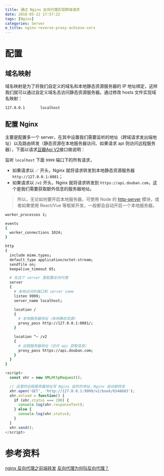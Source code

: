 ```yaml
---
title: 通过 Nginx 反向代理实现跨域请求
date: 2018-05-22 17:57:22
tags: [Nginx]
categories: Server
e_title: nginx-reverse-proxy-achieve-cors
---
```


# 配置

## 域名映射

域名映射是为了将我们自定义的域名和本地静态资源服务器的 IP 地址绑定，这样我们就可以通过自定义域名去访问静态资源服务器。通过修改 hosts 文件实现域名映射：

```bash
127.0.0.1       localhost
```

## 配置 Nginx

主要是配置多一个 server，在其中设置我们需要监听的地址（跨域请求发出端地址）以及路由转发（静态资源在本地服务器访问、如果请求 api 则访问远程服务器），下面以请求[豆瓣Api V2](https://developers.douban.com/wiki/?title=api_v2)接口做说明：

监听 `localhost` 下面 `9999` 端口下的所有请求，

- 如果请求以 `／` 开头，Nginx 就将请求转发到本地静态资源服务器 `http://127.0.0.1:8081`；
- 如果请求以 `/v2` 开头，Nginx 就将请求转发到 `https://api.douban.com`，这个是我们需要获取额外信息的服务器地址。

> 所以，无论如何要开启本地服务器，可使用 Node 的 [http-server](https://github.com/indexzero/http-server) 模块，或者如果使用 React/Vue 等框架开发，一般都会自动开启一个本地服务器。

```bash
worker_processes 1;

events
{
  worker_connections 1024;
}

http
{
  include mime.types;
  default_type application/octet-stream;
  sendfile on;
  keepalive_timeout 65;

  # 在这个 server 里配置反向代理
  server
  {
    # 本地访问的端口和 server name
    listen 9999;
    server_name localhost;

    location /
    {
      # 本地服务器地址（本地静态资源）
      proxy_pass http://127.0.0.1:8081/;
    }

    location ^~ /v2
    {
      # 远程服务器地址（访问 api 获取信息）
      proxy_pass https://api.douban.com;
    }
  }
}
```



```js
<script>
  const xhr = new XMLHttpRequest();

  // 这里的远程服务器地址写 Nginx 监听的地址，Nginx 自动做转发
  xhr.open('GET', 'http://127.0.0.1:9999/v2/book/6548683');
  xhr.onload = function() {
    if (xhr.status === 200) {
      console.log(xhr.responseText);
    } else {
      console.log(xhr.status);
    }
  }
  xhr.send();
</script>
```

# 参考资料

[nginx 反向代理之前端转发](https://github.com/superpig/blog/blob/master/201602/01.md)
[反向代理为何叫反向代理？](https://www.zhihu.com/question/24723688)
